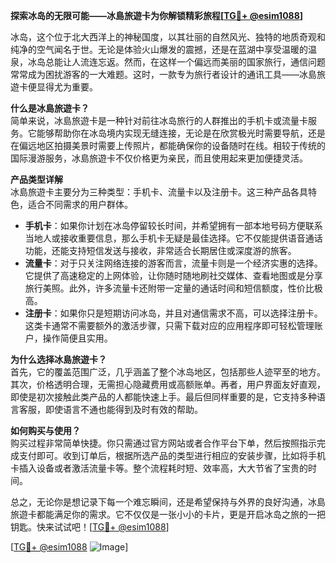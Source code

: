 **探索冰岛的无限可能——冰島旅遊卡为你解锁精彩旅程[[TG💪+ @esim1088](https://t.me/s/esim1088)]**

冰岛，这个位于北大西洋上的神秘国度，以其壮丽的自然风光、独特的地质奇观和纯净的空气闻名于世。无论是体验火山爆发的震撼，还是在蓝湖中享受温暖的温泉，冰岛总能让人流连忘返。然而，在这样一个偏远而美丽的国家旅行，通信问题常常成为困扰游客的一大难题。这时，一款专为旅行者设计的通讯工具——冰島旅遊卡便显得尤为重要。

**什么是冰島旅遊卡？**  
简单来说，冰島旅遊卡是一种针对前往冰岛旅行的人群推出的手机卡或流量卡服务。它能够帮助你在冰岛境内实现无缝连接，无论是在欣赏极光时需要导航，还是在偏远地区拍摄美景时需要上传照片，都能确保你的设备随时在线。相较于传统的国际漫游服务，冰島旅遊卡不仅价格更为亲民，而且使用起来更加便捷灵活。

**产品类型详解**  
冰島旅遊卡主要分为三种类型：手机卡、流量卡以及注册卡。这三种产品各具特色，适合不同需求的用户群体。  
- **手机卡**：如果你计划在冰岛停留较长时间，并希望拥有一部本地号码方便联系当地人或接收重要信息，那么手机卡无疑是最佳选择。它不仅能提供语音通话功能，还能支持短信发送与接收，非常适合长期居住或深度游的旅客。  
- **流量卡**：对于只关注网络连接的游客而言，流量卡则是一个经济实惠的选择。它提供了高速稳定的上网体验，让你随时随地刷社交媒体、查看地图或是分享旅行美照。此外，许多流量卡还附带一定量的通话时间和短信额度，性价比极高。  
- **注册卡**：如果你只是短期访问冰岛，并且对通信需求不高，可以选择注册卡。这类卡通常不需要额外的激活步骤，只需下载对应的应用程序即可轻松管理账户，操作简便且实用。

**为什么选择冰島旅遊卡？**  
首先，它的覆盖范围广泛，几乎涵盖了整个冰岛地区，包括那些人迹罕至的地方。其次，价格透明合理，无需担心隐藏费用或高额账单。再者，用户界面友好直观，即使是初次接触此类产品的人都能快速上手。最后但同样重要的是，它支持多种语言客服，即使语言不通也能得到及时有效的帮助。

**如何购买与使用？**  
购买过程非常简单快捷。你只需通过官方网站或者合作平台下单，然后按照指示完成支付即可。收到订单后，根据所选产品的类型进行相应的安装步骤，比如将手机卡插入设备或者激活流量卡等。整个流程耗时短、效率高，大大节省了宝贵的时间。

总之，无论你是想记录下每一个难忘瞬间，还是希望保持与外界的良好沟通，冰島旅遊卡都能满足你的需求。它不仅仅是一张小小的卡片，更是开启冰岛之旅的一把钥匙。快来试试吧！[[TG💪+ @esim1088](https://t.me/s/esim1088)]

[[TG💪+ @esim1088](https://t.me/s/esim1088) ![Image](https://i.postimg.cc/4NQfJmqS/Snipaste-2025-05-13-00-14-12.png)]